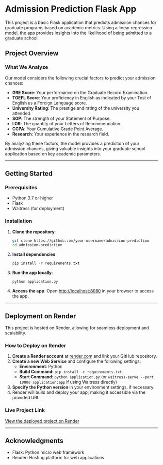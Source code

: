 # Admission Prediction Flask App

This project is a basic Flask application that predicts admission chances for graduate programs based on academic metrics. Using a linear regression model, the app provides insights into the likelihood of being admitted to a graduate school.

## Project Overview

### What We Analyze

Our model considers the following crucial factors to predict your admission chances:

- **GRE Score**: Your performance on the Graduate Record Examination.
- **TOEFL Score**: Your proficiency in English as indicated by your Test of English as a Foreign Language score.
- **University Rating**: The prestige and rating of the university you attended.
- **SOP**: The strength of your Statement of Purpose.
- **LOR**: The quantity of your Letters of Recommendation.
- **CGPA**: Your Cumulative Grade Point Average.
- **Research**: Your experience in the research field.

By analyzing these factors, the model provides a prediction of your admission chances, giving valuable insights into your graduate school application based on key academic parameters.

---

## Getting Started

### Prerequisites

- Python 3.7 or higher
- Flask
- Waitress (for deployment)

### Installation

1. **Clone the repository**:
    ```bash
    git clone https://github.com/your-username/admission-prediction
    cd admission-prediction
    ```

2. **Install dependencies**:
    ```bash
    pip install -r requirements.txt
    ```

3. **Run the app locally**:
    ```bash
    python application.py
    ```

4. **Access the app**:
   Open [http://localhost:8080](http://localhost:8080) in your browser to access the app.

---

## Deployment on Render

This project is hosted on Render, allowing for seamless deployment and scalability.

### How to Deploy on Render

1. **Create a Render account** at [render.com](https://render.com) and link your GitHub repository.
2. **Create a new Web Service** and configure the following settings:
    - **Environment**: Python
    - **Build Command**: `pip install -r requirements.txt`
    - **Start Command**: `python application.py` (or `waitress-serve --port 10000 application:app` if using Waitress directly)
3. **Specify the Python version** in your environment settings, if necessary.
4. Render will build and deploy your app, making it accessible via the provided URL.

### Live Project Link

[View the deployed project on Render](https://admissionprediction-7.onrender.com/)

---

## Acknowledgments

- Flask: Python micro web framework
- Render: Hosting platform for web applications

